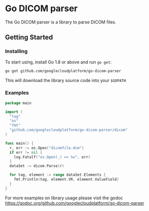 # Go DICOM parser

The Go DICOM parser is a library to parse DICOM files.

## Getting Started

### Installing
To start using, install Go 1.8 or above and run `go get`:
```sh
go get github.com/googlecloudplatform/go-dicom-parser
```
This will download the library source code into your `$GOPATH`

### Examples

```go
package main

import (
  "log"
  "os"
  "fmt"
  "github.com/googlecloudplatform/go-dicom-parser/dicom"
)

func main() {
  r, err := os.Open("dicomfile.dcm")
  if err != nil {
    log.Fatalf("os.Open(_) => %v", err)
  }
  dataSet := dicom.Parse(r)

  for tag, element := range dataSet.Elements {
    fmt.Println(tag, element.VR, element.ValueField)
  }
}

```

For more examples on library usage please visit the godoc
https://godoc.org/github.com/googlecloudplatform/go-dicom-parser

